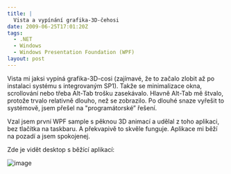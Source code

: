 ```yaml
---
title: |
  Vista a vypínání grafika-3D-čehosi
date: 2009-06-25T17:01:20Z
tags:
  - .NET
  - Windows
  - Windows Presentation Foundation (WPF)
layout: post
---
```

Vista mi jaksi vypíná grafika-3D-cosi (zajímavé, že to začalo zlobit až po instalaci systému s integrovaným SP1). Takže se minimalizace okna, scrollování nebo třeba Alt-Tab trošku zasekávalo. Hlavně Alt-Tab mě štvalo, protože trvalo relativně dlouho, než se zobrazilo. Po dlouhé snaze vyřešit to systémově, jsem přešel na "programátorské” řešení.

Vzal jsem první WPF sample s pěknou 3D animací a udělal z toho aplikaci, bez tlačítka na taskbaru. A překvapivě to skvěle funguje. Aplikace mi běží na pozadí a jsem spokojenej.

Zde je vidět desktop s běžící aplikací:

![image](/i/230602/desktop_CubeAnimation.jpg)
